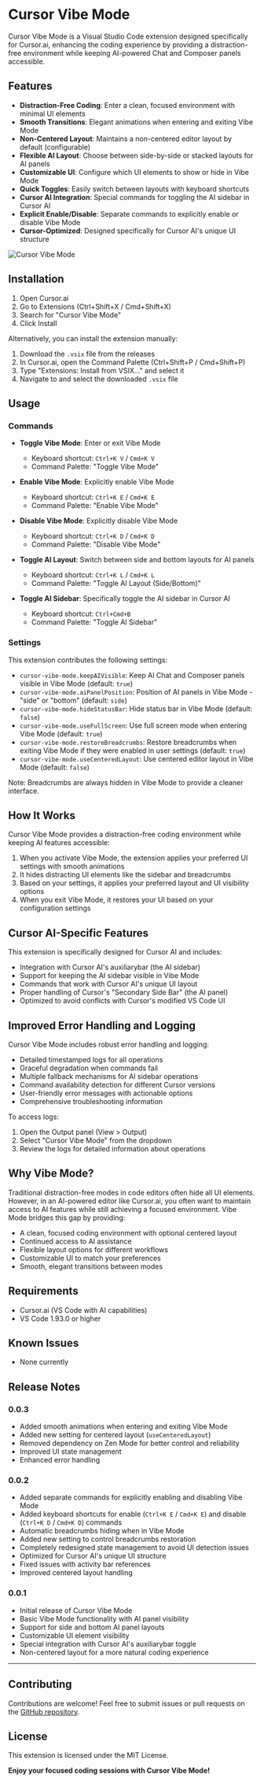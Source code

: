 # Cursor Vibe Mode

Cursor Vibe Mode is a Visual Studio Code extension designed specifically for Cursor.ai, enhancing the coding experience by providing a distraction-free environment while keeping AI-powered Chat and Composer panels accessible.

## Features

- **Distraction-Free Coding**: Enter a clean, focused environment with minimal UI elements
- **Smooth Transitions**: Elegant animations when entering and exiting Vibe Mode
- **Non-Centered Layout**: Maintains a non-centered editor layout by default (configurable)
- **Flexible AI Layout**: Choose between side-by-side or stacked layouts for AI panels
- **Customizable UI**: Configure which UI elements to show or hide in Vibe Mode
- **Quick Toggles**: Easily switch between layouts with keyboard shortcuts
- **Cursor AI Integration**: Special commands for toggling the AI sidebar in Cursor AI
- **Explicit Enable/Disable**: Separate commands to explicitly enable or disable Vibe Mode
- **Cursor-Optimized**: Designed specifically for Cursor AI's unique UI structure

![Cursor Vibe Mode](https://via.placeholder.com/800x450.png?text=Cursor+Vibe+Mode)

## Installation

1. Open Cursor.ai
2. Go to Extensions (Ctrl+Shift+X / Cmd+Shift+X)
3. Search for "Cursor Vibe Mode"
4. Click Install

Alternatively, you can install the extension manually:
1. Download the `.vsix` file from the releases
2. In Cursor.ai, open the Command Palette (Ctrl+Shift+P / Cmd+Shift+P)
3. Type "Extensions: Install from VSIX..." and select it
4. Navigate to and select the downloaded `.vsix` file

## Usage

### Commands

- **Toggle Vibe Mode**: Enter or exit Vibe Mode
  - Keyboard shortcut: `Ctrl+K V` / `Cmd+K V`
  - Command Palette: "Toggle Vibe Mode"

- **Enable Vibe Mode**: Explicitly enable Vibe Mode
  - Keyboard shortcut: `Ctrl+K E` / `Cmd+K E`
  - Command Palette: "Enable Vibe Mode"

- **Disable Vibe Mode**: Explicitly disable Vibe Mode
  - Keyboard shortcut: `Ctrl+K D` / `Cmd+K D`
  - Command Palette: "Disable Vibe Mode"

- **Toggle AI Layout**: Switch between side and bottom layouts for AI panels
  - Keyboard shortcut: `Ctrl+K L` / `Cmd+K L`
  - Command Palette: "Toggle AI Layout (Side/Bottom)"

- **Toggle AI Sidebar**: Specifically toggle the AI sidebar in Cursor AI
  - Keyboard shortcut: `Ctrl+Cmd+B`
  - Command Palette: "Toggle AI Sidebar"

### Settings

This extension contributes the following settings:

* `cursor-vibe-mode.keepAIVisible`: Keep AI Chat and Composer panels visible in Vibe Mode (default: `true`)
* `cursor-vibe-mode.aiPanelPosition`: Position of AI panels in Vibe Mode - "side" or "bottom" (default: `side`)
* `cursor-vibe-mode.hideStatusBar`: Hide status bar in Vibe Mode (default: `false`)
* `cursor-vibe-mode.useFullScreen`: Use full screen mode when entering Vibe Mode (default: `true`)
* `cursor-vibe-mode.restoreBreadcrumbs`: Restore breadcrumbs when exiting Vibe Mode if they were enabled in user settings (default: `true`)
* `cursor-vibe-mode.useCenteredLayout`: Use centered editor layout in Vibe Mode (default: `false`)

Note: Breadcrumbs are always hidden in Vibe Mode to provide a cleaner interface.

## How It Works

Cursor Vibe Mode provides a distraction-free coding environment while keeping AI features accessible:

1. When you activate Vibe Mode, the extension applies your preferred UI settings with smooth animations
2. It hides distracting UI elements like the sidebar and breadcrumbs
3. Based on your settings, it applies your preferred layout and UI visibility options
4. When you exit Vibe Mode, it restores your UI based on your configuration settings

## Cursor AI-Specific Features

This extension is specifically designed for Cursor AI and includes:

- Integration with Cursor AI's auxiliarybar (the AI sidebar)
- Support for keeping the AI sidebar visible in Vibe Mode
- Commands that work with Cursor AI's unique UI layout
- Proper handling of Cursor's "Secondary Side Bar" (the AI panel)
- Optimized to avoid conflicts with Cursor's modified VS Code UI

## Improved Error Handling and Logging

Cursor Vibe Mode includes robust error handling and logging:

- Detailed timestamped logs for all operations
- Graceful degradation when commands fail
- Multiple fallback mechanisms for AI sidebar operations
- Command availability detection for different Cursor versions
- User-friendly error messages with actionable options
- Comprehensive troubleshooting information

To access logs:
1. Open the Output panel (View > Output)
2. Select "Cursor Vibe Mode" from the dropdown
3. Review the logs for detailed information about operations

## Why Vibe Mode?

Traditional distraction-free modes in code editors often hide all UI elements. However, in an AI-powered editor like Cursor.ai, you often want to maintain access to AI features while still achieving a focused environment. Vibe Mode bridges this gap by providing:

- A clean, focused coding environment with optional centered layout
- Continued access to AI assistance
- Flexible layout options for different workflows
- Customizable UI to match your preferences
- Smooth, elegant transitions between modes

## Requirements

- Cursor.ai (VS Code with AI capabilities)
- VS Code 1.93.0 or higher

## Known Issues

- None currently

## Release Notes

### 0.0.3

- Added smooth animations when entering and exiting Vibe Mode
- Added new setting for centered layout (`useCenteredLayout`)
- Removed dependency on Zen Mode for better control and reliability
- Improved UI state management
- Enhanced error handling

### 0.0.2

- Added separate commands for explicitly enabling and disabling Vibe Mode
- Added keyboard shortcuts for enable (`Ctrl+K E` / `Cmd+K E`) and disable (`Ctrl+K D` / `Cmd+K D`) commands
- Automatic breadcrumbs hiding when in Vibe Mode
- Added new setting to control breadcrumbs restoration
- Completely redesigned state management to avoid UI detection issues
- Optimized for Cursor AI's unique UI structure
- Fixed issues with activity bar references
- Improved centered layout handling

### 0.0.1

- Initial release of Cursor Vibe Mode
- Basic Vibe Mode functionality with AI panel visibility
- Support for side and bottom AI panel layouts
- Customizable UI element visibility
- Special integration with Cursor AI's auxiliarybar toggle
- Non-centered layout for a more natural coding experience

---

## Contributing

Contributions are welcome! Feel free to submit issues or pull requests on the [GitHub repository](https://github.com/jshmllr/cursor-vibe-mode).

## License

This extension is licensed under the MIT License.

**Enjoy your focused coding sessions with Cursor Vibe Mode!**
